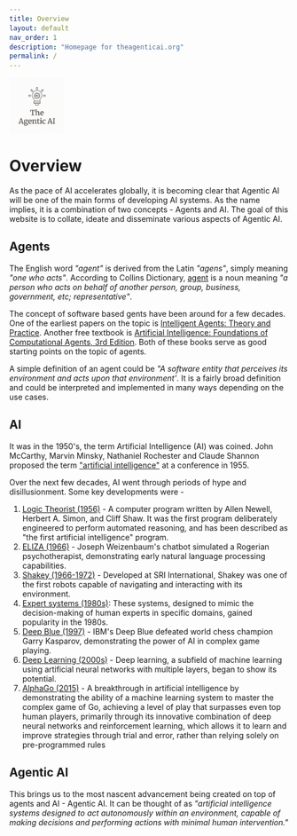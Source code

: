 ```yaml
---
title: Overview
layout: default
nav_order: 1
description: "Homepage for theagenticai.org"
permalink: /
---
```


<img src="/assets/images/favicon.jpg" alt="logo" style="width:100px;height:100px"/>

# Overview 
As the pace of AI accelerates globally, it is becoming clear that Agentic AI will be one of the main forms of developing AI systems. As the name implies, it is a combination of two concepts - Agents and AI. The goal of this website is to collate, ideate and disseminate various aspects of Agentic AI.

## Agents

The English word *"agent"* is derived from the Latin *"agens"*, simply meaning *"one who acts"*. According to Collins Dictionary, [agent](https://www.collinsdictionary.com/dictionary/english/agent) is a noun meaning *"a person who acts on behalf of another person, group, business, government, etc; representative"*.

The concept of software based gents have been around for a few decades. One of the earliest papers on the topic is [Intelligent Agents: Theory and Practice](https://www.cs.ox.ac.uk/people/michael.wooldridge/pubs/ker95/ker95-html.html?utm_source=theagenticai.org&utm_medium=website&utm_campaign=referral). Another free textbook is [Artificial Intelligence: Foundations of Computational Agents,  3rd Edition](https://artint.info/3e/html/ArtInt3e.html?utm_source=theagenticai.org&utm_medium=website&utm_campaign=referral). Both of these books serve as good starting points on the topic of agents.

A simple definition of an agent could be *"A software entity that perceives its environment and acts upon that environment'*. It is a fairly broad definition and could be interpreted and implemented in many ways depending on the use cases.

## AI

It was in the 1950's, the term Artificial Intelligence (AI) was coined. John McCarthy, Marvin Minsky, Nathaniel Rochester and Claude Shannon proposed the term ["artificial intelligence"](https://computerhistory.org/profile/john-mccarthy/#:~:text=McCarthy%20coined%20the%20term%20%E2%80%9CAI,programming%20language%20lisp%20in%201958.) at a conference in 1955.

Over the next few decades, AI went through periods of hype and disillusionment. Some key developments were -
1. [Logic Theorist (1956)](https://en.wikipedia.org/wiki/Logic_Theorist?utm_source=theagenticai.org&utm_medium=website&utm_campaign=referral) - A computer program written by Allen Newell, Herbert A. Simon, and Cliff Shaw. It was the first program deliberately engineered to perform automated reasoning, and has been described as "the first artificial intelligence" program.
2. [ELIZA (1966)](https://en.wikipedia.org/wiki/ELIZA?utm_source=theagenticai.org&utm_medium=website&utm_campaign=referral) - Joseph Weizenbaum's chatbot simulated a Rogerian psychotherapist, demonstrating early natural language processing capabilities.
3. [Shakey (1966-1972)](https://en.wikipedia.org/wiki/Shakey_the_robot?utm_source=theagenticai.org&utm_medium=website&utm_campaign=referral) - Developed at SRI International, Shakey was one of the first robots capable of navigating and interacting with its environment.
4. [Expert systems (1980s)](https://en.wikipedia.org/wiki/Expert_system?utm_source=theagenticai.org&utm_medium=website&utm_campaign=referral): These systems, designed to mimic the decision-making of human experts in specific domains, gained popularity in the 1980s.
5. [Deep Blue (1997)](https://en.wikipedia.org/wiki/Deep_Blue_(chess_computer)?utm_source=theagenticai.org&utm_medium=website&utm_campaign=referral) - IBM's Deep Blue defeated world chess champion Garry Kasparov, demonstrating the power of AI in complex game playing.
6. [Deep Learning (2000s)](https://en.wikipedia.org/wiki/Deep_learning?utm_source=theagenticai.org&utm_medium=website&utm_campaign=referral) - Deep learning, a subfield of machine learning using artificial neural networks with multiple layers, began to show its potential.
7. [AlphaGo (2015)](https://en.wikipedia.org/wiki/AlphaGo?utm_source=theagenticai.org&utm_medium=website&utm_campaign=referral) - A breakthrough in artificial intelligence by demonstrating the ability of a machine learning system to master the complex game of Go, achieving a level of play that surpasses even top human players, primarily through its innovative combination of deep neural networks and reinforcement learning, which allows it to learn and improve strategies through trial and error, rather than relying solely on pre-programmed rules

## Agentic AI

This brings us to the most nascent advancement being created on top of agents and AI - Agentic AI. It can be thought of as *"artificial intelligence systems designed to act autonomously within an environment, capable of making decisions and performing actions with minimal human intervention."*
